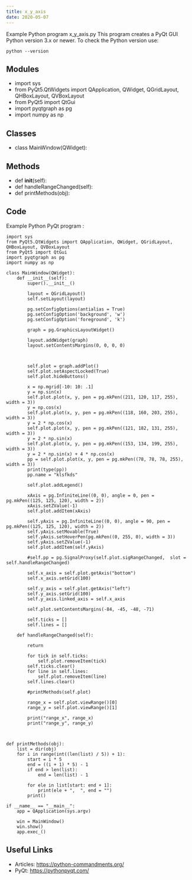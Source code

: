 ```yaml
---
title: x_y_axis
date: 2020-05-07
---
```

Example Python program x_y_axis.py
This program creates a PyQt GUI
Python version 3.x or newer.
To check the Python version use:

    python --version

## Modules

* import sys
* from PyQt5.QtWidgets import QApplication, QWidget, QGridLayout, QHBoxLayout, QVBoxLayout
* from PyQt5 import QtGui
* import pyqtgraph as pg
* import numpy as np

## Classes

* class MainWindow(QWidget):

## Methods

* def __init__(self):
* def handleRangeChanged(self):
* def printMethods(obj):

## Code

Example Python PyQt program :

    import sys
    from PyQt5.QtWidgets import QApplication, QWidget, QGridLayout, QHBoxLayout, QVBoxLayout
    from PyQt5 import QtGui
    import pyqtgraph as pg
    import numpy as np
    
    class MainWindow(QWidget):
        def __init__(self):
            super().__init__()
    
            layout = QGridLayout()
            self.setLayout(layout)
    
            pg.setConfigOptions(antialias = True)
            pg.setConfigOption('background', 'w')
            pg.setConfigOption('foreground', 'k')
    
            graph = pg.GraphicsLayoutWidget()
    
            layout.addWidget(graph)
            layout.setContentsMargins(0, 0, 0, 0)
    
            
    
            self.plot = graph.addPlot()
            self.plot.setAspectLocked(True)
            self.plot.hideButtons()
    
            x = np.mgrid[-10: 10: .1]
            y = np.sin(x)
            self.plot.plot(x, y, pen = pg.mkPen((211, 120, 117, 255), width = 3))
            y = np.cos(x)
            self.plot.plot(x, y, pen = pg.mkPen((118, 160, 203, 255), width = 3))
            y = 2 * np.cos(x)
            self.plot.plot(x, y, pen = pg.mkPen((121, 182, 131, 255), width = 3))
            y = 2 * np.sin(x)
            self.plot.plot(x, y, pen = pg.mkPen((153, 134, 199, 255), width = 3))
            y = 2 * np.sin(x) + 4 * np.cos(x)
            pp = self.plot.plot(x, y, pen = pg.mkPen((78, 78, 78, 255), width = 3))
            print(type(pp))
            pp.name = "klsfkds"
    
            self.plot.addLegend()
    
            xAxis = pg.InfiniteLine((0, 0), angle = 0, pen = pg.mkPen((125, 125, 120), width = 2))
            xAxis.setZValue(-1)
            self.plot.addItem(xAxis)
            
            self.yAxis = pg.InfiniteLine((0, 0), angle = 90, pen = pg.mkPen((125, 125, 120), width = 2))
            self.yAxis.setMovable(True)
            self.yAxis.setHoverPen(pg.mkPen((0, 255, 0), width = 3))
            self.yAxis.setZValue(-1)
            self.plot.addItem(self.yAxis)
    
            #self.pp = pg.SignalProxy(self.plot.sigRangeChanged,  slot = self.handleRangeChanged)
    
            self.x_axis = self.plot.getAxis("bottom")
            self.x_axis.setGrid(100)
    
            self.y_axis = self.plot.getAxis("left")
            self.y_axis.setGrid(100)
            self.y_axis.linked_axis = self.x_axis
            
            self.plot.setContentsMargins(-84, -45, -48, -71)
            
            self.ticks = []
            self.lines = []
    
        def handleRangeChanged(self):
    
            return
    
            for tick in self.ticks:
                self.plot.removeItem(tick)
            self.ticks.clear()
            for line in self.lines:
                self.plot.removeItem(line)
            self.lines.clear()
    
            #printMethods(self.plot)
    
            range_x = self.plot.viewRange()[0]
            range_y = self.plot.viewRange()[1]
    
            print("range_x", range_x)
            print("range_y", range_y)
    
    
    
    def printMethods(obj):
        list = dir(obj)
        for i in range(int((len(list) / 5)) + 1):
            start = i * 5
            end = ((i + 1) * 5) - 1
            if end > len(list):
                end = len(list) - 1
            
            for ele in list[start: end + 1]:
                print(ele + ",  ", end = "")
            print()
    
    if __name__ == "__main__":
        app = QApplication(sys.argv)
    
        win = MainWindow()
        win.show()
        app.exec_()
    
    

## Useful Links

- Articles: https://python-commandments.org/
- PyQt: https://pythonpyqt.com/
